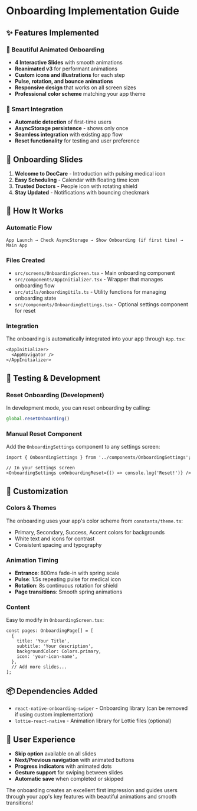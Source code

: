 # Onboarding Implementation Guide

## ✨ Features Implemented

### 🎨 Beautiful Animated Onboarding
- **4 Interactive Slides** with smooth animations
- **Reanimated v3** for performant animations
- **Custom icons and illustrations** for each step
- **Pulse, rotation, and bounce animations** 
- **Responsive design** that works on all screen sizes
- **Professional color scheme** matching your app theme

### 🎯 Smart Integration
- **Automatic detection** of first-time users
- **AsyncStorage persistence** - shows only once
- **Seamless integration** with existing app flow
- **Reset functionality** for testing and user preference

## 📱 Onboarding Slides

1. **Welcome to DocCare** - Introduction with pulsing medical icon
2. **Easy Scheduling** - Calendar with floating time icon  
3. **Trusted Doctors** - People icon with rotating shield
4. **Stay Updated** - Notifications with bouncing checkmark

## 🚀 How It Works

### Automatic Flow
```
App Launch → Check AsyncStorage → Show Onboarding (if first time) → Main App
```

### Files Created
- `src/screens/OnboardingScreen.tsx` - Main onboarding component
- `src/components/AppInitializer.tsx` - Wrapper that manages onboarding flow
- `src/utils/onboardingUtils.ts` - Utility functions for managing onboarding state
- `src/components/OnboardingSettings.tsx` - Optional settings component for reset

### Integration
The onboarding is automatically integrated into your app through `App.tsx`:

```tsx
<AppInitializer>
  <AppNavigator />
</AppInitializer>
```

## 🔧 Testing & Development

### Reset Onboarding (Development)
In development mode, you can reset onboarding by calling:
```javascript
global.resetOnboarding()
```

### Manual Reset Component
Add the `OnboardingSettings` component to any settings screen:
```tsx
import { OnboardingSettings } from '../components/OnboardingSettings';

// In your settings screen
<OnboardingSettings onOnboardingReset={() => console.log('Reset!')} />
```

## 🎨 Customization

### Colors & Themes
The onboarding uses your app's color scheme from `constants/theme.ts`:
- Primary, Secondary, Success, Accent colors for backgrounds
- White text and icons for contrast
- Consistent spacing and typography

### Animation Timing
- **Entrance**: 800ms fade-in with spring scale
- **Pulse**: 1.5s repeating pulse for medical icon
- **Rotation**: 8s continuous rotation for shield
- **Page transitions**: Smooth spring animations

### Content
Easy to modify in `OnboardingScreen.tsx`:
```tsx
const pages: OnboardingPage[] = [
  {
    title: 'Your Title',
    subtitle: 'Your description',
    backgroundColor: Colors.primary,
    icon: 'your-icon-name',
  },
  // Add more slides...
];
```

## 📦 Dependencies Added
- `react-native-onboarding-swiper` - Onboarding library (can be removed if using custom implementation)
- `lottie-react-native` - Animation library for Lottie files (optional)

## 🎯 User Experience
- **Skip option** available on all slides
- **Next/Previous navigation** with animated buttons
- **Progress indicators** with animated dots
- **Gesture support** for swiping between slides
- **Automatic save** when completed or skipped

The onboarding creates an excellent first impression and guides users through your app's key features with beautiful animations and smooth transitions!
